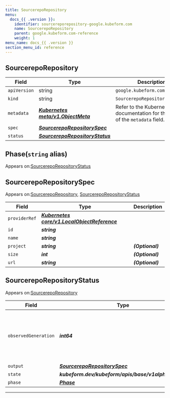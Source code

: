 ```yaml
---
title: SourcerepoRepository
menu:
  docs_{{ .version }}:
    identifier: sourcereporepository-google.kubeform.com
    name: SourcerepoRepository
    parent: google.kubeform.com-reference
    weight: 1
menu_name: docs_{{ .version }}
section_menu_id: reference
---
```


## SourcerepoRepository
| Field | Type | Description |
| ------ | ----- | ----------- |
| `apiVersion` | string | `google.kubeform.com/v1alpha1` |
|    `kind` | string | `SourcerepoRepository` |
| `metadata` | ***[Kubernetes meta/v1.ObjectMeta](https://kubernetes.io/docs/reference/generated/kubernetes-api/v1.13/#objectmeta-v1-meta)***|Refer to the Kubernetes API documentation for the fields of the `metadata` field.|
| `spec` | ***[SourcerepoRepositorySpec](#sourcereporepositoryspec)***||
| `status` | ***[SourcerepoRepositoryStatus](#sourcereporepositorystatus)***||
## Phase(`string` alias)

Appears on:[SourcerepoRepositoryStatus](#sourcereporepositorystatus)

## SourcerepoRepositorySpec

Appears on:[SourcerepoRepository](#sourcereporepository), [SourcerepoRepositoryStatus](#sourcereporepositorystatus)

| Field | Type | Description |
| ------ | ----- | ----------- |
| `providerRef` | ***[Kubernetes core/v1.LocalObjectReference](https://kubernetes.io/docs/reference/generated/kubernetes-api/v1.13/#localobjectreference-v1-core)***||
| `id` | ***string***||
| `name` | ***string***||
| `project` | ***string***| ***(Optional)*** |
| `size` | ***int***| ***(Optional)*** |
| `url` | ***string***| ***(Optional)*** |
## SourcerepoRepositoryStatus

Appears on:[SourcerepoRepository](#sourcereporepository)

| Field | Type | Description |
| ------ | ----- | ----------- |
| `observedGeneration` | ***int64***| ***(Optional)*** Resource generation, which is updated on mutation by the API Server.|
| `output` | ***[SourcerepoRepositorySpec](#sourcereporepositoryspec)***| ***(Optional)*** |
| `state` | ***kubeform.dev/kubeform/apis/base/v1alpha1.State***| ***(Optional)*** |
| `phase` | ***[Phase](#phase)***| ***(Optional)*** |
---
